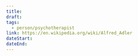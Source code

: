 ```yaml
---
title: 
draft: 
tags:
  - person/psychotherapist
link: https://en.wikipedia.org/wiki/Alfred_Adler
dateStart: 
dateEnd:
---
```

